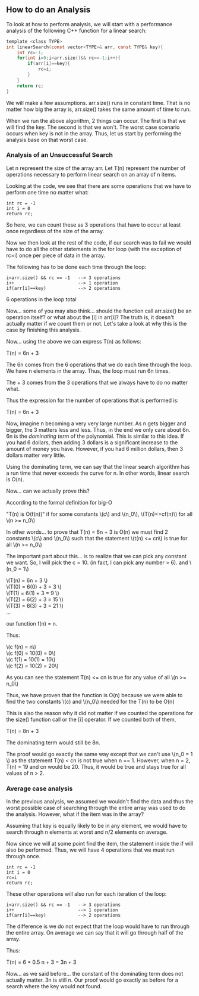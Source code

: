 ## How to do an Analysis

To look at how to perform analysis, we will start with a performance analysis of the following C++ function for a linear search:

```c
template <class TYPE>
int linearSearch(const vector<TYPE>& arr, const TYPE& key){
  	int rc=-1;
  	for(int i=0;i<arr.size()&& rc==-1;i++){
   	 	if(arr[i]==key){
   	 		rc=i;
    	}
  	}
  	return rc;
}
```

We will make a few assumptions.  arr.size() runs in constant time.  That is no matter how big the array is, arr.size() takes the same amount of time to run. 

When we run the above algorithm, 2 things can occur.  The first is that we will find the key.  The second is that we won't.  The worst case scenario occurs when key is not in the array.  Thus, let us start by performing the analysis base on that worst case.

### Analysis of an Unsuccessful Search

Let n represent the size of the array arr.
Let T(n) represent the number of operations necessary to perform linear search on an array of n items.

Looking at the code, we see that there are some operations that we have to perform one time no matter what:

	int rc = -1
	int i = 0
	return rc;

So here, we can count these as 3 operations that have to occur at least once regardless of the size of the array.

Now we then look at the rest of the code, if our search was to fail we would have to do all the other statements in the for loop (with the exception of rc=i) once per piece of data in the array.

The following has to be done each time through the loop:

	i<arr.size() && rc == -1   --> 3 operations
	i++                        --> 1 operation
	if(arr[i]==key)            --> 2 operations

6 operations in the loop total

Now... some of you may also think... should the function call arr.size() be an operation itself?  or what about the [i] in arr[i]?  The truth is, it doesn't actually matter if we count them or not.  Let's take a look at why this is the case by finishing this analysis.

Now... using the above we can express T(n) as follows:

T(n) = 6n + 3

The 6n comes from the 6 operations that we do each time through the loop.  We have n elements in the array.  Thus, the loop must run 6n times.  

The + 3 comes from the 3 operations that we always have to do no matter what.

Thus the expression for the number of operations that is performed is:

T(n) = 6n + 3


Now, imagine n becoming a very very large number.  As n gets bigger and bigger, the 3 matters less and less.  Thus, in the end we only care about 6n.  6n is the *dominating term* of the polynomial.  This is similar to this idea.  If you had 6 dollars, then adding 3 dollars is a significant increase to the amount of money you have.  However, if you had 6 million dollars, then 3 dollars matter very little.

Using the dominating term, we can say that the linear search algorithm has a run time that never exceeds the curve for n.  In other words, linear search is O(n).


Now... can we actually prove this?

According to the formal definition for big-O

"T(n) is O(f(n))" if for some constants \\(c\\) and \\(n_0\\), \\(T(n)<=cf(n)\\) for all \\(n >= n_0\\)


In other words... to prove that T(n) = 6n + 3 is O(n) we must find 2 constants \\(c\\) and \\(n_0\\) such that the statement \\(t(n) <= cn\\) is true for all \\(n >= n_0\\)


The important part about this... is to realize that we can pick any constant we want.  So, I will pick the c = 10.  (in fact, I can pick any number > 6).   and \\(n_0 = 1\\)

\\(T(n) = 6n + 3 \\)  <br /> 
\\(T(0) = 6(0) + 3 = 3 \\) <br /> 
\\(T(1) = 6(1) + 3 = 9 \\) <br />
\\(T(2) = 6(2) + 3 = 15 \\) <br /> 
\\(T(3) = 6(3) + 3 = 21 \\) <br /> 
...

our function f(n) = n.

Thus:

\\(c f(n) = n\\)  <br /> 
\\(c f(0) = 10(0) = 0\\) <br /> 
\\(c f(1) = 10(1) = 10\\) <br /> 
\\(c f(2) = 10(2) = 20\\) <br /> 


As you can see the statement T(n) <= cn is true for any value of all \\(n >= n_0\\)

Thus, we have proven that the function is O(n) because we were able to find the two constants \\(c) and \\(n_0\\) needed for the T(n) to be O(n)

This is also the reason why it did not matter if we counted the operations for the size() function call or the [i] operator.  If we counted both of them, 

T(n) = 8n + 3

The dominating term would still be 8n.

The proof would go exactly the same way except that we can't use \\(n_0 = 1 \\) as the statement T(n) < cn is not true when n == 1.  However, when n = 2, T(n) = 19 and cn would be 20. Thus, it would be true and stays true for all values of n > 2.


### Average case analysis

In the previous analysis, we assumed we wouldn't find the data and thus the worst possible case of searching through the entire array was used to do the analysis.  However, what if the item was in the array? 

Assuming that key is equally likely to be in any element, we would have to search through n elements at worst and n/2 elements on average.

Now since we will at some point find the item, the statement inside the if will also be performed.  Thus, we will have 4 operations that we must run through once.

	int rc = -1
	int i = 0
	rc=i
	return rc;

These other operations will also run for each iteration of the loop:

	i<arr.size() && rc == -1   --> 3 operations
	i++                        --> 1 operation
	if(arr[i]==key)            --> 2 operations


The difference is we do not expect that the loop would have to run through the entire array.  On average we can say that it will go through half of the array.

Thus:

T(n) = 6 * 0.5 n + 3 = 3n + 3

Now... as we said before... the constant of the dominating term does not actually matter.  3n is still n.  Our proof would go exactly as before for a search where the key would not found.







